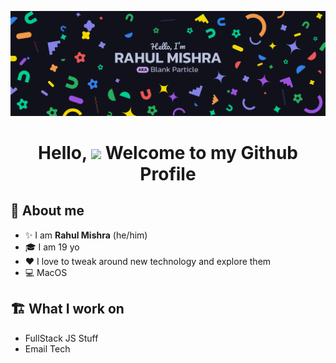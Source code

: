 ![Blank Particle's Banner](./Banner.png)

<h1 align="center">Hello, <image src="https://cdn.discordapp.com/emojis/1095012855285293067.gif?size=48&quality=lossless" height="27px"> Welcome to my Github Profile</h1>

## 👀 About me

- ✨ I am **Rahul Mishra** (he/him)
- 🎓 I am 19 yo
- ❤️ I love to tweak around new technology and explore them
- 💻 MacOS

## 🏗️ What I work on
- FullStack JS Stuff
- Email Tech
